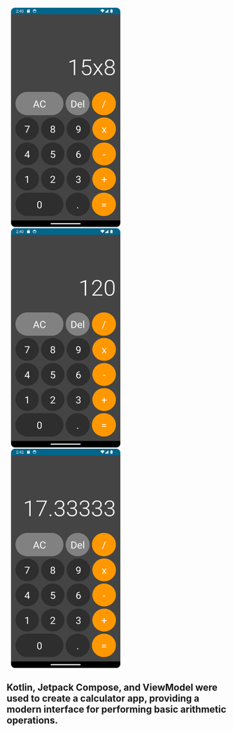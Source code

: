<p>
  <img src="./sc1.png" width = 250 height = 500 hspace = 10>
  <img src="./sc2.png" width = 250 height = 500 hspace = 10>
  <img src="./sc3.png" width = 250 height = 500 hspace = 10>
</p>
<h2>Kotlin, Jetpack Compose, and ViewModel were used to create a calculator app, providing a modern interface for performing basic arithmetic operations.</h2>
